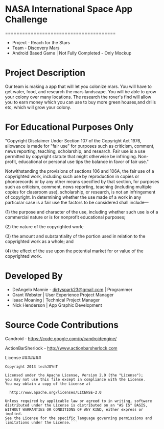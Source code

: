 # NASA International Space App Challenge
=======================================

   * Project - Reach for the Stars
   * Team - Discovery Mars
   * Android Based Game | Not Fully Completed - Only Mockup

Project Description
=============================

Our team is making a app that will let you colonize mars. You will have to get water, food, and research the mars landscape. You will be able to grow  your colony over many locations. The research the rover's find will allow you to earn money which you can use to buy more green houses,and drills etc, which will grow your colony. 


For Educational Purposes Only
=============================

"Copyright Disclaimer Under Section 107 of the Copyright Act 1976, allowance is made for "fair use" for purposes such as criticism, comment, news reporting, teaching, scholarship, and research. Fair use is a use permitted by copyright statute that might otherwise be infringing. Non-profit, educational or personal use tips the balance in favor of fair use."


Notwithstanding the provisions of sections 106 and 106A, the fair use of a copyrighted work, including such use by reproduction in copies or phonorecords or by any other means specified by that section, for purposes such as criticism, comment, news reporting, teaching (including multiple copies for classroom use), scholarship, or research, is not an infringement of copyright. In determining whether the use made of a work in any particular case is a fair use the factors to be considered shall include—

(1) the purpose and character of the use, including whether such use is of a commercial nature or is for nonprofit educational purposes;

(2) the nature of the copyrighted work;

(3) the amount and substantiality of the portion used in relation to the copyrighted work as a whole; and

(4) the effect of the use upon the potential market for or value of the copyrighted work.

Developed By
============

* DeAngelo Mannie - dirtyspark23@gmail.com | Programmer
* Grant Webster | User Experience Project Manager 
* Isaac Moaning | Technical Project Manager
* Nick Henderson | App Graphic Development
   
   
Source Code Contributions
=========================

Candroid - https://code.google.com/p/candroidengine/

ActionBarSherlock - http://www.actionbarsherlock.com


License
#######
```
Copyright 2013 techJOYnT

Licensed under the Apache License, Version 2.0 (the "License");
you may not use this file except in compliance with the License.
You may obtain a copy of the License at

  http://www.apache.org/licenses/LICENSE-2.0

Unless required by applicable law or agreed to in writing, software
distributed under the License is distributed on an "AS IS" BASIS,
WITHOUT WARRANTIES OR CONDITIONS OF ANY KIND, either express or implied.
See the License for the specific language governing permissions and
limitations under the License.```
